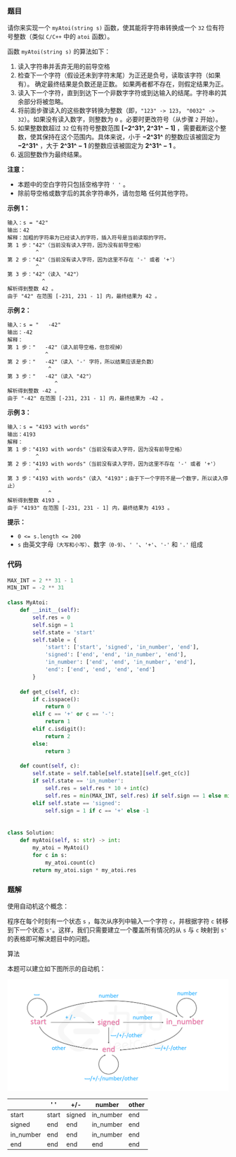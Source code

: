 ### 题目

请你来实现一个 `myAtoi(string s)` 函数，使其能将字符串转换成一个 `32` 位有符号整数（类似 `C/C++` 中的 `atoi` 函数）。

函数 `myAtoi(string s)` 的算法如下：

1. 读入字符串并丢弃无用的前导空格
2. 检查下一个字符（假设还未到字符末尾）为正还是负号，读取该字符（如果有）。 确定最终结果是负数还是正数。 如果两者都不存在，则假定结果为正。
3. 读入下一个字符，直到到达下一个非数字字符或到达输入的结尾。字符串的其余部分将被忽略。
4. 将前面步骤读入的这些数字转换为整数（即，`"123" -> 123`， `"0032" -> 32`）。如果没有读入数字，则整数为 `0` 。必要时更改符号（从步骤 `2` 开始）。
5. 如果整数数超过 `32` 位有符号整数范围 **[−2^31^,  2^31^ − 1]** ，需要截断这个整数，使其保持在这个范围内。具体来说，小于 **−2^31^** 的整数应该被固定为 **−2^31^** ，大于 **2^31^ − 1** 的整数应该被固定为 **2^31^ − 1** 。
6. 返回整数作为最终结果。

**注意：**

- 本题中的空白字符只包括空格字符 `' '` 。
- 除前导空格或数字后的其余字符串外，请勿忽略 任何其他字符。
 

**示例 1：**

```
输入：s = "42"
输出：42
解释：加粗的字符串为已经读入的字符，插入符号是当前读取的字符。
第 1 步："42"（当前没有读入字符，因为没有前导空格）
         ^
第 2 步："42"（当前没有读入字符，因为这里不存在 '-' 或者 '+'）
         ^
第 3 步："42"（读入 "42"）
           ^
解析得到整数 42 。
由于 "42" 在范围 [-231, 231 - 1] 内，最终结果为 42 。
```

**示例 2：**

```
输入：s = "   -42"
输出：-42
解释：
第 1 步："   -42"（读入前导空格，但忽视掉）
            ^
第 2 步："   -42"（读入 '-' 字符，所以结果应该是负数）
             ^
第 3 步："   -42"（读入 "42"）
               ^
解析得到整数 -42 。
由于 "-42" 在范围 [-231, 231 - 1] 内，最终结果为 -42 。
```

**示例 3：**

```
输入：s = "4193 with words"
输出：4193
解释：
第 1 步："4193 with words"（当前没有读入字符，因为没有前导空格）
         ^
第 2 步："4193 with words"（当前没有读入字符，因为这里不存在 '-' 或者 '+'）
         ^
第 3 步："4193 with words"（读入 "4193"；由于下一个字符不是一个数字，所以读入停止）
             ^
解析得到整数 4193 。
由于 "4193" 在范围 [-231, 231 - 1] 内，最终结果为 4193 。
``` 

**提示：**

- `0 <= s.length <= 200`
- `s` 由英文字母`（大写和小写）`、数字`（0-9）`、`' '`、`'+'`、`'-'` 和 `'.'` 组成

### 代码

```python
MAX_INT = 2 ** 31 - 1
MIN_INT = -2 ** 31

class MyAtoi:
    def __init__(self):
        self.res = 0
        self.sign = 1
        self.state = 'start'
        self.table = {
            'start': ['start', 'signed', 'in_number', 'end'],
            'signed': ['end', 'end', 'in_number', 'end'],
            'in_number': ['end', 'end', 'in_number', 'end'],
            'end': ['end', 'end', 'end', 'end']
        }
    
    def get_c(self, c):
        if c.isspace():
            return 0
        elif c == '+' or c == '-':
            return 1
        elif c.isdigit():
            return 2
        else:
            return 3
    
    def count(self, c):
        self.state = self.table[self.state][self.get_c(c)]
        if self.state == 'in_number':
            self.res = self.res * 10 + int(c)
            self.res = min(MAX_INT, self.res) if self.sign == 1 else min(self.res, -MIN_INT)
        elif self.state == 'signed':
            self.sign = 1 if c == '+' else -1


class Solution:
    def myAtoi(self, s: str) -> int:
        my_atoi = MyAtoi()
        for c in s:
            my_atoi.count(c)
        return my_atoi.sign * my_atoi.res
```

### 题解

使用自动机这个概念：

程序在每个时刻有一个状态 `s` ，每次从序列中输入一个字符 `c`，并根据字符 `c` 转移到下一个状态 `s'`。这样，我们只需要建立一个覆盖所有情况的从 `s` 与 `c` 映射到 `s'` 的表格即可解决题目中的问题。

算法

本题可以建立如下图所示的自动机：

![img](./images/8-1.png)

||' '|+/-|number|other|
|--|--|--|--|--|
|start|start|signed|in_number|end|
|signed|end|end|in_number|end|
|in_number|end|end|in_number|end|
|end|end|end|end|end|